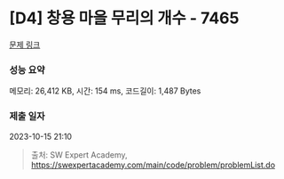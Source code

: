 # [D4] 창용 마을 무리의 개수 - 7465 

[문제 링크](https://swexpertacademy.com/main/code/problem/problemDetail.do?contestProbId=AWngfZVa9XwDFAQU) 

### 성능 요약

메모리: 26,412 KB, 시간: 154 ms, 코드길이: 1,487 Bytes

### 제출 일자

2023-10-15 21:10



> 출처: SW Expert Academy, https://swexpertacademy.com/main/code/problem/problemList.do